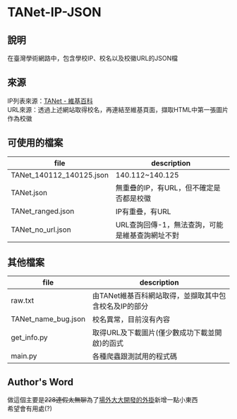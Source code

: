 # TANet-IP-JSON

## 說明

在臺灣學術網路中，包含學校IP、校名以及校徽URL的JSON檔

## 來源

IP列表來源：[TANet - 維基百科](https://zh.wikipedia.org/wiki/TANet)  
URL來源：透過上述網站取得校名，再連結至維基頁面，擷取HTML中第一張圖片作為校徽

## 可使用的檔案

| file | description |
|-|-|
| TANet_140112_140125.json | 140.112~140.125 |
| TANet.json | 無重疊的IP，有URL，但不確定是否都是校徽 |
| TANet_ranged.json | IP有重疊，有URL |
| TANet_no_url.json | URL查詢回傳-1，無法查詢，可能是維基查詢網址不對 |

## 其他檔案

| file | description |
|-|-|
| raw.txt | 由TANet維基百科網站取得，並擷取其中包含校名及IP的部分 |
| TANet_name_bug.json | 校名異常，目前沒有內容 |
| get_info.py | 取得URL及下載圖片(僅少數成功下載並開啟)的函式 |
| main.py | 各種爬蟲跟測試用的程式碼 |

## Author's Word

做這個主要是~~228連假太無聊~~為了[場外大大開發的外掛](https://forum.gamer.com.tw/C.php?page=1&bsn=60076&snA=6922106&gothis=82105039#82105039)新增一點小東西  
希望會有用處(?)
